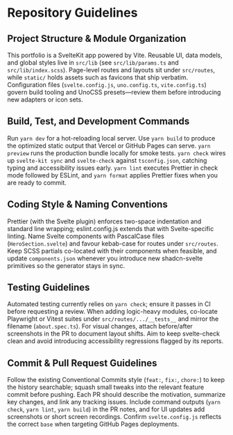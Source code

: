 # Repository Guidelines

## Project Structure & Module Organization

This portfolio is a SvelteKit app powered by Vite. Reusable UI, data models, and global styles live in `src/lib` (see `src/lib/params.ts` and `src/lib/index.scss`). Page-level routes and layouts sit under `src/routes`, while `static/` holds assets such as favicons that ship verbatim. Configuration files (`svelte.config.js`, `uno.config.ts`, `vite.config.ts`) govern build tooling and UnoCSS presets—review them before introducing new adapters or icon sets.

## Build, Test, and Development Commands

Run `yarn dev` for a hot-reloading local server. Use `yarn build` to produce the optimized static output that Vercel or GitHub Pages can serve. `yarn preview` runs the production bundle locally for smoke tests. `yarn check` wires up `svelte-kit sync` and `svelte-check` against `tsconfig.json`, catching typing and accessibility issues early. `yarn lint` executes Prettier in check mode followed by ESLint, and `yarn format` applies Prettier fixes when you are ready to commit.

## Coding Style & Naming Conventions

Prettier (with the Svelte plugin) enforces two-space indentation and standard line wrapping; eslint.config.js extends that with Svelte-specific linting. Name Svelte components with PascalCase files (`HeroSection.svelte`) and favour kebab-case for routes under `src/routes`. Keep SCSS partials co-located with their components when feasible, and update `components.json` whenever you introduce new shadcn-svelte primitives so the generator stays in sync.

## Testing Guidelines

Automated testing currently relies on `yarn check`; ensure it passes in CI before requesting a review. When adding logic-heavy modules, co-locate Playwright or Vitest suites under `src/routes/.../__tests__` and mirror the filename (`about.spec.ts`). For visual changes, attach before/after screenshots in the PR to document layout shifts. Aim to keep svelte-check clean and avoid introducing accessibility regressions flagged by its reports.

## Commit & Pull Request Guidelines

Follow the existing Conventional Commits style (`feat:`, `fix:`, `chore:`) to keep the history searchable; squash small tweaks into the relevant feature commit before pushing. Each PR should describe the motivation, summarize key changes, and link any tracking issues. Include command outputs (`yarn check`, `yarn lint`, `yarn build`) in the PR notes, and for UI updates add screenshots or short screen recordings. Confirm `svelte.config.js` reflects the correct `base` when targeting GitHub Pages deployments.
